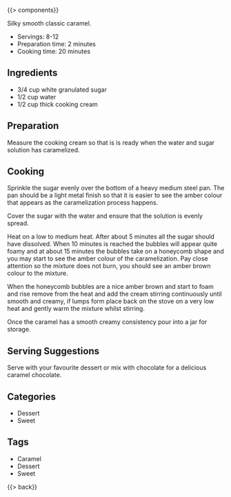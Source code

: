 {{> components}}

Silky smooth classic caramel.

* Servings: 8-12
* Preparation time: 2 minutes
* Cooking time: 20 minutes

## Ingredients

* 3/4 cup white granulated sugar
* 1/2 cup water
* 1/2 cup thick cooking cream

## Preparation

Measure the cooking cream so that is is ready when the water and sugar solution has caramelized.

## Cooking

Sprinkle the sugar evenly over the bottom of a heavy medium steel pan. The pan should be a light metal finish so that it is easier to see the amber colour that appears as the caramelization process happens.

Cover the sugar with the water and ensure that the solution is evenly spread.

Heat on a low to medium heat. After about 5 minutes all the sugar should have dissolved. When 10 minutes is reached the bubbles will appear quite foamy and at about 15 minutes the bubbles take on a honeycomb shape and you may start to see the amber colour of the caramelization. Pay close attention so the mixture does not burn, you should see an amber brown colour to the mixture.

When the honeycomb bubbles are a nice amber brown and start to foam and rise remove from the heat and add the cream stirring continuously until smooth and creamy, if lumps form place back on the stove on a very low heat and gently warm the mixture whilst stirring.

Once the caramel has a smooth creamy consistency pour into a jar for storage.

## Serving Suggestions

Serve with your favourite dessert or mix with chocolate for a delicious caramel chocolate.

## Categories

* Dessert
* Sweet

## Tags

* Caramel
* Dessert
* Sweet

{{> back}}

